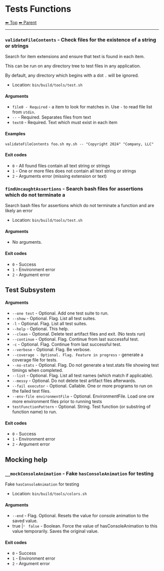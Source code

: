 # Tests Functions

<!-- TEMPLATE header 2 -->
[⬅ Top](index.md) [⬅ Parent ](../index.md)
<hr />


### `validateFileContents` - Check files for the existence of a string or strings

Search for item extensions and ensure that text is found in each item.

This can be run on any directory tree to test files in any application.

By default, any directory which begins with a dot `.` will be ignored.

- Location: `bin/build/tools/test.sh`

#### Arguments

- `file0 - Required` - a item to look for matches in. Use `-` to read file list from `stdin`.
- `--` - Required. Separates files from text
- `text0` - Required. Text which must exist in each item

#### Examples

    validateFileContents foo.sh my.sh -- "Copyright 2024" "Company, LLC"

#### Exit codes

- `0` - All found files contain all text string or strings
- `1` - One or more files does not contain all text string or strings
- `2` - Arguments error (missing extension or text)

### `findUncaughtAssertions` - Search bash files for assertions which do not terminate a

Search bash files for assertions which do not terminate a function and are likely an error

- Location: `bin/build/tools/test.sh`

#### Arguments

- No arguments.

#### Exit codes

- `0` - Success
- `1` - Environment error
- `2` - Argument error

## Test Subsystem


#### Arguments

- `--one test` - Optional. Add one test suite to run.
- `--show` - Optional. Flag. List all test suites.
- `-l` - Optional. Flag. List all test suites.
- `--help` - Optional. This help.
- `--clean` - Optional. Delete test artifact files and exit. (No tests run)
- `--continue` - Optional. Flag. Continue from last successful test.
- `-c` - Optional. Flag. Continue from last successful test.
- `--verbose` - Optional. Flag. Be verbose.
- `--coverage - Optional. Flag. Feature in progress` - generate a coverage file for tests.
- `--no-stats` - Optional. Flag. Do not generate a test.stats file showing test timings when completed.
- `--list` - Optional. Flag. List all test names (which match if applicable).
- `--messy` - Optional. Do not delete test artifact files afterwards.
- `--fail executor` - Optional. Callable. One or more programs to run on the failed test files.
- `--env-file environmentFile` - Optional. EnvironmentFile. Load one ore more environment files prior to running tests
- `testFunctionPattern` - Optional. String. Test function (or substring of function name) to run.

#### Exit codes

- `0` - Success
- `1` - Environment error
- `2` - Argument error

## Mocking help


### `__mockConsoleAnimation` - Fake `hasConsoleAnimation` for testing

Fake `hasConsoleAnimation` for testing

- Location: `bin/build/tools/colors.sh`

#### Arguments

- `--end` - Flag. Optional. Resets the value for console animation to the saved value.
- true |- ` false` - Boolean. Force the value of hasConsoleAnimation to this value temporarily. Saves the original value.

#### Exit codes

- `0` - Success
- `1` - Environment error
- `2` - Argument error
